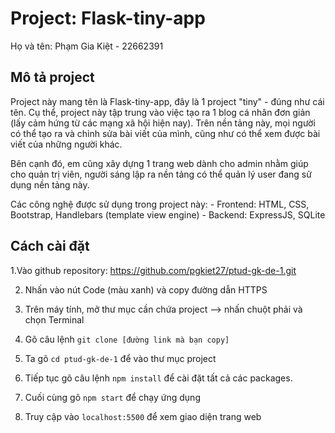 # Project: Flask-tiny-app

Họ và tên: Phạm Gia Kiệt - 22662391

## Mô tả project

Project này mang tên là Flask-tiny-app, đây là 1 project "tiny" - đúng như cái tên. Cụ thể, project này tập trung vào việc tạo ra 1 blog cá nhân đơn giản (lấy cảm hứng từ các mạng xã hội hiện nay). Trên nền tảng này, mọi người có thể tạo ra và chỉnh sửa bài viết của mình, cũng như có thể xem được bài viết của những người khác.

Bên cạnh đó, em cũng xây dựng 1 trang web dành cho admin nhằm giúp cho quản trị viên, người sáng lập ra nền tảng có thể quản lý user đang sử dụng nền tảng này.

Các công nghệ được sử dụng trong project này: - Frontend: HTML, CSS, Bootstrap, Handlebars (template view engine) - Backend: ExpressJS, SQLite

## Cách cài đặt

1.Vào github repository: https://github.com/pgkiet27/ptud-gk-de-1.git

2. Nhấn vào nút Code (màu xanh) và copy đường dẫn HTTPS

3. Trên máy tính, mở thư mục cần chứa project --> nhấn chuột phải và chọn Terminal

4. Gõ câu lệnh `git clone [đường link mà bạn copy]`

5. Ta gõ `cd ptud-gk-de-1` để vào thư mục project

6. Tiếp tục gõ câu lệnh `npm install` để cài đặt tất cả các packages.

7. Cuối cùng gõ `npm start` để chạy ứng dụng

8. Truy cập vào `localhost:5500` để xem giao diện trang web
